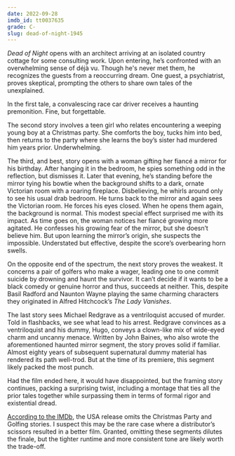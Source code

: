 ```yaml
---
date: 2022-09-28
imdb_id: tt0037635
grade: C-
slug: dead-of-night-1945
---
```


_Dead of Night_ opens with an architect arriving at an isolated country cottage for some consulting work. Upon entering, he’s confronted with an overwhelming sense of déjà vu. Though he's never met them, he recognizes the guests from a reoccurring dream. One guest, a psychiatrist, proves skeptical, prompting the others to share own tales of the unexplained.

<!-- end -->

In the first tale, a convalescing race car driver receives a haunting premonition. Fine, but forgettable.

The second story involves a teen girl who relates encountering a weeping young boy at a Christmas party. She comforts the boy, tucks him into bed, then returns to the party where she learns the boy’s sister had murdered him years prior. Underwhelming.

The third, and best, story opens with a woman gifting her fiancé a mirror for his birthday. After hanging it in the bedroom, he spies something odd in the reflection, but dismisses it. Later that evening, he’s standing before the mirror tying his bowtie when the background shifts to a dark, ornate Victorian room with a roaring fireplace. Disbelieving, he whirls around only to see his usual drab bedroom. He turns back to the mirror and again sees the Victorian room. He forces his eyes closed. When he opens them again, the background is normal. This modest special effect surprised me with its impact. As time goes on, the woman notices her fiancé growing more agitated. He confesses his growing fear of the mirror, but she doesn’t believe him. But upon learning the mirror’s origin, she suspects the impossible. Understated but effective, despite the score’s overbearing horn swells.

On the opposite end of the spectrum, the next story proves the weakest. It concerns a pair of golfers who make a wager, leading one to one commit suicide by drowning and haunt the survivor. It can’t decide if it wants to be a black comedy or genuine horror and thus, succeeds at neither. This, despite Basil Radford and Naunton Wayne playing the same charming characters they originated in Alfred Hitchcock’s <span data-imdb-id="tt0030341">_The Lady Vanishes_</span>.

The last story sees Michael Redgrave as a ventriloquist accused of murder. Told in flashbacks, we see what lead to his arrest. Redgrave convinces as a ventriloquist and his dummy, Hugo, conveys a clown-like mix of wide-eyed charm and uncanny menace. Written by John Baines, who also wrote the aforementioned haunted mirror segment, the story proves solid if familiar. Almost eighty years of subsequent supernatural dummy material has rendered its path well-trod. But at the time of its premiere, this segment likely packed the most punch.

Had the film ended here, it would have disappointed, but the framing story continues, packing a surprising twist, including a montage that ties all the prior tales together while surpassing them in terms of formal rigor and existential dread.

[According to the IMDb](https://www.imdb.com/title/tt0037635/alternateversions?tab=cz&ref_=tt_trv_alt), the USA release omits the Christmas Party and Golfing stories. I suspect this may be the rare case where a distributor’s scissors resulted in a better film. Granted, omitting these segments dilutes the finale, but the tighter runtime and more consistent tone are likely worth the trade-off.
